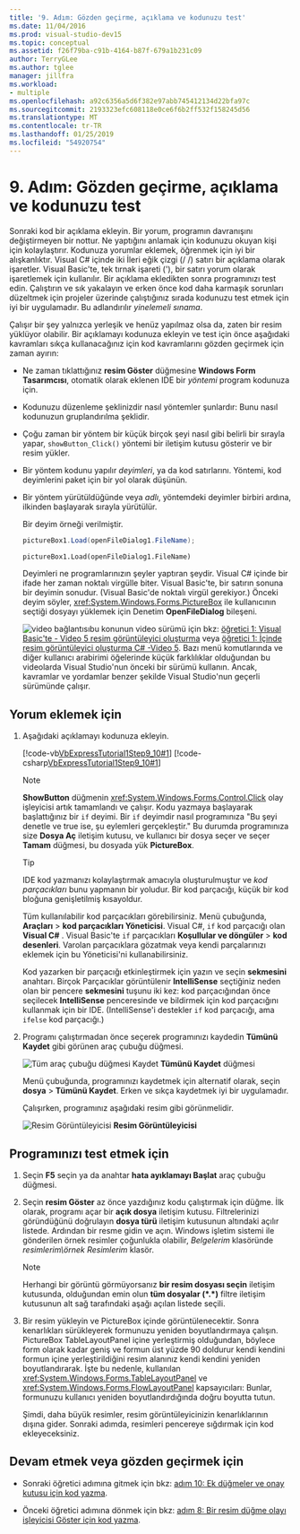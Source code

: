 ```yaml
---
title: '9. Adım: Gözden geçirme, açıklama ve kodunuzu test'
ms.date: 11/04/2016
ms.prod: visual-studio-dev15
ms.topic: conceptual
ms.assetid: f26f79ba-c91b-4164-b87f-679a1b231c09
author: TerryGLee
ms.author: tglee
manager: jillfra
ms.workload:
- multiple
ms.openlocfilehash: a92c6356a5d6f382e97abb745412134d22bfa97c
ms.sourcegitcommit: 2193323efc608118e0ce6f6b2ff532f158245d56
ms.translationtype: MT
ms.contentlocale: tr-TR
ms.lasthandoff: 01/25/2019
ms.locfileid: "54920754"
---
```

# <a name="step-9-review-comment-and-test-your-code"></a>9. Adım: Gözden geçirme, açıklama ve kodunuzu test
Sonraki kod bir açıklama ekleyin. Bir yorum, programın davranışını değiştirmeyen bir nottur. Ne yaptığını anlamak için kodunuzu okuyan kişi için kolaylaştırır. Kodunuza yorumlar eklemek, öğrenmek için iyi bir alışkanlıktır. Visual C# içinde iki İleri eğik çizgi (/ /) satırı bir açıklama olarak işaretler. Visual Basic'te, tek tırnak işareti ('), bir satırı yorum olarak işaretlemek için kullanılır. Bir açıklama ekledikten sonra programınızı test edin. Çalıştırın ve sık yakalayın ve erken önce kod daha karmaşık sorunları düzeltmek için projeler üzerinde çalıştığınız sırada kodunuzu test etmek için iyi bir uygulamadır. Bu adlandırılır *yinelemeli sınama*.

 Çalışır bir şey yalnızca yerleşik ve henüz yapılmaz olsa da, zaten bir resim yüklüyor olabilir. Bir açıklamayı kodunuza ekleyin ve test için önce aşağıdaki kavramları sıkça kullanacağınız için kod kavramlarını gözden geçirmek için zaman ayırın:

- Ne zaman tıklattığınız **resim Göster** düğmesine **Windows Form Tasarımcısı**, otomatik olarak eklenen IDE bir *yöntemi* program kodunuza için.

- Kodunuzu düzenleme şeklinizdir nasıl yöntemler şunlardır: Bunu nasıl kodunuzun gruplandırılma şeklidir.

- Çoğu zaman bir yöntem bir küçük birçok şeyi nasıl gibi belirli bir sırayla yapar, `showButton_Click()` yöntemi bir iletişim kutusu gösterir ve bir resim yükler.

- Bir yöntem kodunu yapılır *deyimleri*, ya da kod satırlarını. Yöntemi, kod deyimlerini paket için bir yol olarak düşünün.

- Bir yöntem yürütüldüğünde veya *adlı*, yöntemdeki deyimler birbiri ardına, ilkinden başlayarak sırayla yürütülür.

   Bir deyim örneği verilmiştir.

  ```csharp
  pictureBox1.Load(openFileDialog1.FileName);
  ```

  ```vb
  pictureBox1.Load(openFileDialog1.FileName)
  ```

   Deyimleri ne programlarınızın şeyler yaptıran şeydir. Visual C# içinde bir ifade her zaman noktalı virgülle biter. Visual Basic'te, bir satırın sonuna bir deyimin sonudur. (Visual Basic'de noktalı virgül gerekiyor.) Önceki deyim söyler, <xref:System.Windows.Forms.PictureBox> ile kullanıcının seçtiği dosyayı yüklemek için Denetim **OpenFileDialog** bileşeni.

  ![video bağlantısı](../data-tools/media/playvideo.gif)bu konunun video sürümü için bkz: [öğretici 1: Visual Basic'te - Video 5 resim görüntüleyici oluşturma](http://go.microsoft.com/fwlink/?LinkId=205216) veya [öğretici 1: İçinde resim görüntüleyici oluşturma C# -Video 5](http://go.microsoft.com/fwlink/?LinkId=205206). Bazı menü komutlarında ve diğer kullanıcı arabirimi öğelerinde küçük farklılıklar olduğundan bu videolarda Visual Studio'nun önceki bir sürümü kullanın. Ancak, kavramlar ve yordamlar benzer şekilde Visual Studio'nun geçerli sürümünde çalışır.

## <a name="to-add-comments"></a>Yorum eklemek için

1.  Aşağıdaki açıklamayı kodunuza ekleyin.

     [!code-vb[VbExpressTutorial1Step9_10#1](../ide/codesnippet/VisualBasic/step-9-review-comment-and-test-your-code_1.vb)]
     [!code-csharp[VbExpressTutorial1Step9_10#1](../ide/codesnippet/CSharp/step-9-review-comment-and-test-your-code_1.cs)]

    > [!NOTE]
    >  **ShowButton** düğmenin <xref:System.Windows.Forms.Control.Click> olay işleyicisi artık tamamlandı ve çalışır. Kodu yazmaya başlayarak başlattığınız bir `if` deyimi. Bir `if` deyimdir nasıl programınıza "Bu şeyi denetle ve true ise, şu eylemleri gerçekleştir." Bu durumda programınıza size **Dosya Aç** iletişim kutusu, ve kullanıcı bir dosya seçer ve seçer **Tamam** düğmesi, bu dosyada yük **PictureBox**.

    > [!TIP]
    >  IDE kod yazmanızı kolaylaştırmak amacıyla oluşturulmuştur ve *kod parçacıkları* bunu yapmanın bir yoludur. Bir kod parçacığı, küçük bir kod bloğuna genişletilmiş kısayoldur.
    >
    >  Tüm kullanılabilir kod parçacıkları görebilirsiniz. Menü çubuğunda, **Araçları** > **kod parçacıkları Yöneticisi**. Visual C#, `if` kod parçacığı olan **Visual C#** . Visual Basic'te `if` parçacıkları **Koşullular ve döngüler** > **kod desenleri**. Varolan parçacıklara gözatmak veya kendi parçalarınızı eklemek için bu Yöneticisi'ni kullanabilirsiniz.
    >
    >  Kod yazarken bir parçacığı etkinleştirmek için yazın ve seçin **sekmesini** anahtarı. Birçok Parçacıklar görüntülenir **IntelliSense** seçtiğiniz neden olan bir pencere **sekmesini** tuşunu iki kez: kod parçacığından önce seçilecek **IntelliSense** penceresinde ve bildirmek için kod parçacığını kullanmak için bir IDE. (IntelliSense'i destekler `if` kod parçacığı, ama `ifelse` kod parçacığı.)

2.  Programı çalıştırmadan önce seçerek programınızı kaydedin **Tümünü Kaydet** gibi görünen araç çubuğu düğmesi.

     ![Tüm araç çubuğu düğmesi Kaydet](../ide/media/express_iconsaveall.png)
**Tümünü Kaydet** düğmesi

     Menü çubuğunda, programınızı kaydetmek için alternatif olarak, seçin **dosya** > **Tümünü Kaydet**. Erken ve sıkça kaydetmek iyi bir uygulamadır.

     Çalışırken, programınız aşağıdaki resim gibi görünmelidir.

     ![Resim Görüntüleyicisi](../ide/media/express_pictureviewerdonerun.png)
**Resim Görüntüleyicisi**

## <a name="to-test-your-program"></a>Programınızı test etmek için

1.  Seçin **F5** seçin ya da anahtar **hata ayıklamayı Başlat** araç çubuğu düğmesi.

2.  Seçin **resim Göster** az önce yazdığınız kodu çalıştırmak için düğme. İlk olarak, programı açar bir **açık dosya** iletişim kutusu. Filtrelerinizi göründüğünü doğrulayın **dosya türü** iletişim kutusunun altındaki açılır listede. Ardından bir resme gidin ve açın. Windows işletim sistemi ile gönderilen örnek resimler çoğunlukla olabilir, *Belgelerim* klasöründe *resimlerim\örnek Resimlerim* klasör.

    > [!NOTE]
    >  Herhangi bir görüntü görmüyorsanız **bir resim dosyası seçin** iletişim kutusunda, olduğundan emin olun **tüm dosyalar (*.\*)**  filtre iletişim kutusunun alt sağ tarafındaki aşağı açılan listede seçili.

3.  Bir resim yükleyin ve PictureBox içinde görüntülenecektir. Sonra kenarlıkları sürükleyerek formunuzu yeniden boyutlandırmaya çalışın. PictureBox TableLayoutPanel içine yerleştirmiş olduğundan, böylece form olarak kadar geniş ve formun üst yüzde 90 doldurur kendi kendini formun içine yerleştirildiğini resim alanınız kendi kendini yeniden boyutlandırarak. İşte bu nedenle, kullanılan <xref:System.Windows.Forms.TableLayoutPanel> ve <xref:System.Windows.Forms.FlowLayoutPanel> kapsayıcıları: Bunlar, formunuzu kullanıcı yeniden boyutlandırdığında doğru boyutta tutun.

     Şimdi, daha büyük resimler, resim görüntüleyicinizin kenarlıklarının dışına gider. Sonraki adımda, resimleri pencereye sığdırmak için kod ekleyeceksiniz.

## <a name="to-continue-or-review"></a>Devam etmek veya gözden geçirmek için

-   Sonraki öğretici adımına gitmek için bkz: [adım 10: Ek düğmeler ve onay kutusu için kod yazma](../ide/step-10-write-code-for-additional-buttons-and-a-check-box.md).

-   Önceki öğretici adımına dönmek için bkz: [adım 8: Bir resim düğme olayı işleyicisi Göster için kod yazma](../ide/step-8-write-code-for-the-show-a-picture-button-event-handler.md).
